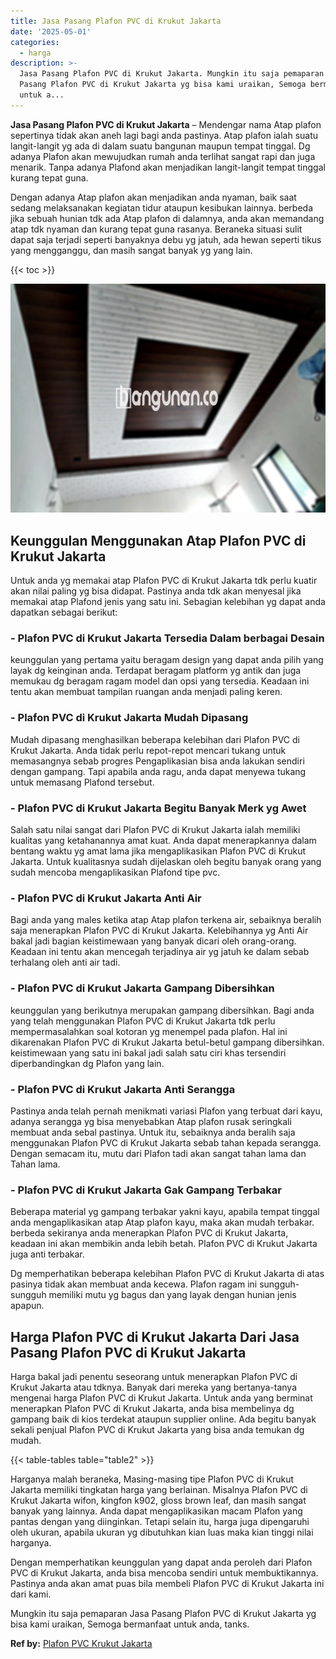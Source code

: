 ```yaml
---
title: Jasa Pasang Plafon PVC di Krukut Jakarta
date: '2025-05-01'
categories:
  - harga
description: >-
  Jasa Pasang Plafon PVC di Krukut Jakarta. Mungkin itu saja pemaparan Jasa
  Pasang Plafon PVC di Krukut Jakarta yg bisa kami uraikan, Semoga bermanfaat
  untuk a...
---
```


**Jasa Pasang Plafon PVC di Krukut Jakarta** – Mendengar nama Atap plafon sepertinya tidak akan aneh lagi bagi anda pastinya. Atap plafon ialah suatu langit-langit yg ada di dalam suatu bangunan maupun tempat tinggal. Dg adanya Plafon akan mewujudkan rumah anda terlihat sangat rapi dan juga menarik. Tanpa adanya Plafond akan menjadikan langit-langit tempat tinggal kurang tepat guna.

Dengan adanya Atap plafon akan menjadikan anda nyaman, baik saat sedang melaksanakan kegiatan tidur ataupun kesibukan lainnya. berbeda jika sebuah hunian tdk ada Atap plafon di dalamnya, anda akan memandang atap tdk nyaman dan kurang tepat guna rasanya. Beraneka situasi sulit dapat saja terjadi seperti banyaknya debu yg jatuh, ada hewan seperti tikus yang mengganggu, dan masih sangat banyak yg yang lain.

{{< toc >}}

![Jasa Pasang Plafon PVC di Krukut Jakarta](/images/flafond-pvc-murah05.png)

## Keunggulan Menggunakan Atap Plafon PVC di Krukut Jakarta

Untuk anda yg memakai atap Plafon PVC di Krukut Jakarta tdk perlu kuatir akan nilai paling yg bisa didapat. Pastinya anda tdk akan menyesal jika memakai atap Plafond jenis yang satu ini. Sebagian kelebihan yg dapat anda dapatkan sebagai berikut:

### \- Plafon PVC di Krukut Jakarta Tersedia Dalam berbagai Desain

keunggulan yang pertama yaitu beragam design yang dapat anda pilih yang layak dg keinginan anda. Terdapat beragam platform yg antik dan juga memukau dg beragam ragam model dan opsi yang tersedia. Keadaan ini tentu akan membuat tampilan ruangan anda menjadi paling keren.

### \- Plafon PVC di Krukut Jakarta Mudah Dipasang

Mudah dipasang menghasilkan beberapa kelebihan dari Plafon PVC di Krukut Jakarta. Anda tidak perlu repot-repot mencari tukang untuk memasangnya sebab progres Pengaplikasian bisa anda lakukan sendiri dengan gampang. Tapi apabila anda ragu, anda dapat menyewa tukang untuk memasang Plafond tersebut.

### \- Plafon PVC di Krukut Jakarta Begitu Banyak Merk yg Awet

Salah satu nilai sangat dari Plafon PVC di Krukut Jakarta ialah memiliki kualitas yang ketahanannya amat kuat. Anda dapat menerapkannya dalam bentang waktu yg amat lama jika mengaplikasikan Plafon PVC di Krukut Jakarta. Untuk kualitasnya sudah dijelaskan oleh begitu banyak orang yang sudah mencoba mengaplikasikan Plafond tipe pvc.

### \- Plafon PVC di Krukut Jakarta Anti Air

Bagi anda yang males ketika atap Atap plafon terkena air, sebaiknya beralih saja menerapkan Plafon PVC di Krukut Jakarta. Kelebihannya yg Anti Air bakal jadi bagian keistimewaan yang banyak dicari oleh orang-orang. Keadaan ini tentu akan mencegah terjadinya air yg jatuh ke dalam sebab terhalang oleh anti air tadi.

### \- Plafon PVC di Krukut Jakarta Gampang Dibersihkan

keunggulan yang berikutnya merupakan gampang dibersihkan. Bagi anda yang telah menggunakan Plafon PVC di Krukut Jakarta tdk perlu mempermasalahkan soal kotoran yg menempel pada plafon. Hal ini dikarenakan Plafon PVC di Krukut Jakarta betul-betul gampang dibersihkan. keistimewaan yang satu ini bakal jadi salah satu ciri khas tersendiri diperbandingkan dg Plafon yang lain.

### \- Plafon PVC di Krukut Jakarta Anti Serangga

Pastinya anda telah pernah menikmati variasi Plafon yang terbuat dari kayu, adanya serangga yg bisa menyebabkan Atap plafon rusak seringkali membuat anda sebal pastinya. Untuk itu, sebaiknya anda beralih saja menggunakan Plafon PVC di Krukut Jakarta sebab tahan kepada serangga. Dengan semacam itu, mutu dari Plafon tadi akan sangat tahan lama dan Tahan lama.

### \- Plafon PVC di Krukut Jakarta Gak Gampang Terbakar

Beberapa material yg gampang terbakar yakni kayu, apabila tempat tinggal anda mengaplikasikan atap Atap plafon kayu, maka akan mudah terbakar. berbeda sekiranya anda menerapkan Plafon PVC di Krukut Jakarta, keadaan ini akan membikin anda lebih betah. Plafon PVC di Krukut Jakarta juga anti terbakar.

Dg memperhatikan beberapa kelebihan Plafon PVC di Krukut Jakarta di atas pasinya tidak akan membuat anda kecewa. Plafon ragam ini sungguh-sungguh memiliki mutu yg bagus dan yang layak dengan hunian jenis apapun.

## Harga Plafon PVC di Krukut Jakarta Dari Jasa Pasang Plafon PVC di Krukut Jakarta

Harga bakal jadi penentu seseorang untuk menerapkan Plafon PVC di Krukut Jakarta atau tdknya. Banyak dari mereka yang bertanya-tanya mengenai harga Plafon PVC di Krukut Jakarta. Untuk anda yang berminat menerapkan Plafon PVC di Krukut Jakarta, anda bisa membelinya dg gampang baik di kios terdekat ataupun supplier online. Ada begitu banyak sekali penjual Plafon PVC di Krukut Jakarta yang bisa anda temukan dg mudah.

{{< table-tables table="table2" >}}

Harganya malah beraneka, Masing-masing tipe Plafon PVC di Krukut Jakarta memiliki tingkatan harga yang berlainan. Misalnya Plafon PVC di Krukut Jakarta wifon, kingfon k902, gloss brown leaf, dan masih sangat banyak yang lainnya. Anda dapat mengaplikasikan macam Plafon yang pantas dengan yang diinginkan. Tetapi selain itu, harga juga dipengaruhi oleh ukuran, apabila ukuran yg dibutuhkan kian luas maka kian tinggi nilai harganya.

Dengan memperhatikan keunggulan yang dapat anda peroleh dari Plafon PVC di Krukut Jakarta, anda bisa mencoba sendiri untuk membuktikannya. Pastinya anda akan amat puas bila membeli Plafon PVC di Krukut Jakarta ini dari kami.

Mungkin itu saja pemaparan Jasa Pasang Plafon PVC di Krukut Jakarta yg bisa kami uraikan, Semoga bermanfaat untuk anda, tanks.

**Ref by:** [Plafon PVC Krukut Jakarta](https://id.wikipedia.org/wiki/Plafon)
